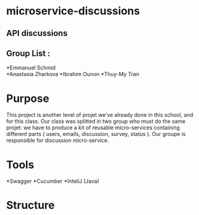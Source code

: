 # microservice-discussions
## API discussions
## Group List :
*Emmanuel Schmid </br>
*Anastasia Zharkova
*Ibrahim Ounon
*Thuy-My Tran

# Purpose
This project is another level of projet we've already done in this school, and for this class. Our class was splitted in two group who must do the same projet: we have to produce a kit of reusable micro-services containing different parts ( users, emails, discussion, survey, status ). Our groupe is responsible for discussion micro-service. 

# Tools 
*Swagger
*Cucumber
*InteliJ (Java)

# Structure
